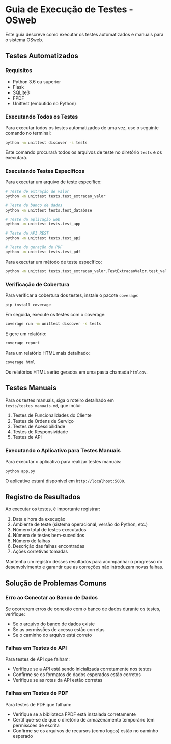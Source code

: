 # Guia de Execução de Testes - OSweb

Este guia descreve como executar os testes automatizados e manuais para o sistema OSweb.

## Testes Automatizados

### Requisitos

- Python 3.6 ou superior
- Flask
- SQLite3
- FPDF
- Unittest (embutido no Python)

### Executando Todos os Testes

Para executar todos os testes automatizados de uma vez, use o seguinte comando no terminal:

```bash
python -m unittest discover -s tests
```

Este comando procurará todos os arquivos de teste no diretório `tests` e os executará.

### Executando Testes Específicos

Para executar um arquivo de teste específico:

```bash
# Teste de extração de valor
python -m unittest tests.test_extracao_valor

# Teste de banco de dados
python -m unittest tests.test_database

# Teste da aplicação web
python -m unittest tests.test_app

# Teste da API REST
python -m unittest tests.test_api

# Teste de geração de PDF
python -m unittest tests.test_pdf
```

Para executar um método de teste específico:

```bash
python -m unittest tests.test_extracao_valor.TestExtracaoValor.test_valor_com_r_cifrão
```

### Verificação de Cobertura

Para verificar a cobertura dos testes, instale o pacote `coverage`:

```bash
pip install coverage
```

Em seguida, execute os testes com o coverage:

```bash
coverage run -m unittest discover -s tests
```

E gere um relatório:

```bash
coverage report
```

Para um relatório HTML mais detalhado:

```bash
coverage html
```

Os relatórios HTML serão gerados em uma pasta chamada `htmlcov`.

## Testes Manuais

Para os testes manuais, siga o roteiro detalhado em `tests/testes_manuais.md`, que inclui:

1. Testes de Funcionalidades do Cliente
2. Testes de Ordens de Serviço
3. Testes de Acessibilidade
4. Testes de Responsividade
5. Testes de API

### Executando o Aplicativo para Testes Manuais

Para executar o aplicativo para realizar testes manuais:

```bash
python app.py
```

O aplicativo estará disponível em `http://localhost:5000`.

## Registro de Resultados

Ao executar os testes, é importante registrar:

1. Data e hora da execução
2. Ambiente de teste (sistema operacional, versão do Python, etc.)
3. Número total de testes executados
4. Número de testes bem-sucedidos
5. Número de falhas
6. Descrição das falhas encontradas
7. Ações corretivas tomadas

Mantenha um registro desses resultados para acompanhar o progresso do desenvolvimento e garantir que as correções não introduzam novas falhas.

## Solução de Problemas Comuns

### Erro ao Conectar ao Banco de Dados

Se ocorrerem erros de conexão com o banco de dados durante os testes, verifique:
- Se o arquivo do banco de dados existe
- Se as permissões de acesso estão corretas
- Se o caminho do arquivo está correto

### Falhas em Testes de API

Para testes de API que falham:
- Verifique se a API está sendo inicializada corretamente nos testes
- Confirme se os formatos de dados esperados estão corretos
- Verifique se as rotas da API estão corretas

### Falhas em Testes de PDF

Para testes de PDF que falham:
- Verifique se a biblioteca FPDF está instalada corretamente
- Certifique-se de que o diretório de armazenamento temporário tem permissões de escrita
- Confirme se os arquivos de recursos (como logos) estão no caminho esperado
